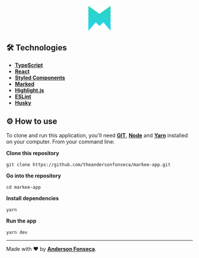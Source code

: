 <div align="center">
  <img src="./public/logo192.png" alt="Logo" width="60px" />
</div>

## 🛠️ Technologies

- **[TypeScript](https://www.typescriptlang.org/)**
- **[React](https://pt-br.reactjs.org/)**
- **[Styled Components](https://styled-components.com/)**
- **[Marked](https://github.com/markedjs/marked)**
- **[Highlight.js](https://github.com/highlightjs/highlight.js)**
- **[ESLint](https://eslint.org/)**
- **[Husky](https://github.com/typicode/husky)**

## ⚙️ How to use

To clone and run this application, you'll need **[GIT](https://git-scm.com/)**, **[Node](https://nodejs.org/en/)** and **[Yarn](https://classic.yarnpkg.com/en/docs/install/)** installed on your computer. From your command line:

**Clone this repository**

```
git clone https://github.com/theandersonfonseca/markee-app.git
```

**Go into the repository**

```
cd markee-app
```

**Install dependencies**

```
yarn
```

**Run the app**

```
yarn dev
```

---

Made with ♥ by **[Anderson Fonseca](https://github.com/theandersonfonseca)**.

